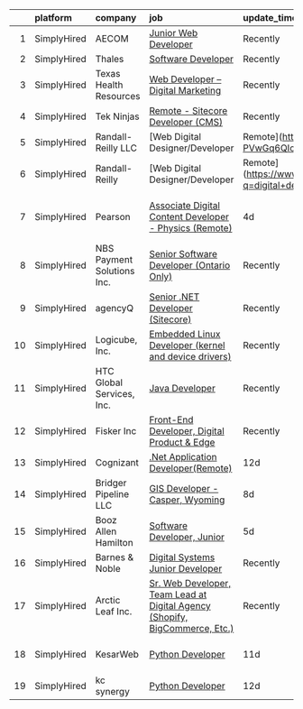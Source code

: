 

|    | platform    | company                    | job                                                                                                                                                                                       | update_time   | location                     |
|---:|:------------|:---------------------------|:------------------------------------------------------------------------------------------------------------------------------------------------------------------------------------------|:--------------|:-----------------------------|
|  1 | SimplyHired | AECOM                      | [Junior Web Developer](https://www.simplyhired.com/job/DYeke1d3M_ZPv63-EX7Aqnk1HbVrWa9S6HInlB12q4shz3orhpMnRw?q=digital+developer)                                                        | Recently      | Arlington, VA                |
|  2 | SimplyHired | Thales                     | [Software Developer](https://www.simplyhired.com/job/_oOZsfF_Jcbk_7XLAubyq6M70jL_2bTfNuUjJ7CXt_2FeWUHF7Hzlw?q=digital+developer)                                                          | Recently      | Austin, TX                   |
|  3 | SimplyHired | Texas Health Resources     | [Web Developer – Digital Marketing](https://www.simplyhired.com/job/w4WOM17XV2Wr-8rg7kOQQeczWrYxVtMb-Pq8NU7INNzMHjDpm1RxSw?q=digital+developer)                                           | Recently      | Arlington, TX                |
|  4 | SimplyHired | Tek Ninjas                 | [Remote - Sitecore Developer (CMS)](https://www.simplyhired.com/job/QW9ey71R2-OUbEAGgrmFbtkugHi2nOnHBhhDwtzCy6v5bat-AQpvuQ?q=digital+developer)                                           | Recently      | Des Moines, IA               |
|  5 | SimplyHired | Randall-Reilly LLC         | [Web Digital Designer/Developer | Remote](https://www.simplyhired.com/job/o-NZ3VEpBq345InFfa9_freUUXB-PVwGq6QIoo7WmeSEbbR0QLZf9A?q=digital+developer)                                     | Recently      | Tuscaloosa, AL               |
|  6 | SimplyHired | Randall-Reilly             | [Web Digital Designer/Developer | Remote](https://www.simplyhired.com/job/CMyU85HQvbFvJaT87MWOoKkC1WUALMzw2P8n7wR4qtnoZ8E7ua1Uaw?q=digital+developer)                                     | Recently      | Tuscaloosa, AL               |
|  7 | SimplyHired | Pearson                    | [Associate Digital Content Developer - Physics (Remote)](https://www.simplyhired.com/job/NiD27_jExhO7Ow90yc6Gq84XCqrn5azLddvq9wSuTEB2dywhmiy8JA?q=digital+developer)                      | 4d            | Des Moines, IA +51 locations |
|  8 | SimplyHired | NBS Payment Solutions Inc. | [Senior Software Developer (Ontario Only)](https://www.simplyhired.com/job/zcypnE66QYU4f8tVLv2QnwbVczzo5OUgDzf49Zz8D72BdfsL_TeySw?q=digital+developer)                                    | Recently      | Toronto, OH                  |
|  9 | SimplyHired | agencyQ                    | [Senior .NET Developer (Sitecore)](https://www.simplyhired.com/job/Ut-lVj0mMT5pKUGb3aRl5-TdXZFoYsslVj7_YYNlRqFR3jM2X7mSnQ?q=digital+developer)                                            | Recently      | Bethesda, MD                 |
| 10 | SimplyHired | Logicube, Inc.             | [Embedded Linux Developer (kernel and device drivers)](https://www.simplyhired.com/job/Hy1o_GDo9D0pwo9ZxAujFLL_c1tfo9AS6hkn0h7sknf_vHbtbJ6nZg?q=digital+developer)                        | Recently      | San Fernando Valley, CA      |
| 11 | SimplyHired | HTC Global Services, Inc.  | [Java Developer](https://www.simplyhired.com/job/bitu34IynJwbCSYReBloJJWkpIPKDXj9wDWbsmO745b3-KORnxVIUQ?q=digital+developer)                                                              | Recently      | Dearborn, MI                 |
| 12 | SimplyHired | Fisker Inc                 | [Front-End Developer, Digital Product & Edge](https://www.simplyhired.com/job/boP56RXOS19NrXpEcwHVCMEKD1BcH7gFBn0Fk9iEBCJVZSHJKdC8nA?q=digital+developer)                                 | Recently      | Nevada                       |
| 13 | SimplyHired | Cognizant                  | [.Net Application Developer(Remote)](https://www.simplyhired.com/job/vyp98MS5W06Uq1LVnVsiEXA-M30ADShQbmkK779og3FAflmm5GvwUQ?q=digital+developer)                                          | 12d           | Jessup, PA                   |
| 14 | SimplyHired | Bridger Pipeline LLC       | [GIS Developer - Casper, Wyoming](https://www.simplyhired.com/job/dE7R3f_ap_W_bnr_8Rr8DHlu2vXhLdmEUWfeREaL7pcsIii_9OBUlg?q=digital+developer)                                             | 8d            | Casper, WY                   |
| 15 | SimplyHired | Booz Allen Hamilton        | [Software Developer, Junior](https://www.simplyhired.com/job/30REoO6DaizOGL2wxZKQPcibNtJoTG8qXyD7Cy8HEv4EEf4Jd0Fhkw?q=digital+developer)                                                  | 5d            | Charleston, SC               |
| 16 | SimplyHired | Barnes & Noble             | [Digital Systems Junior Developer](https://www.simplyhired.com/job/KvAb9HIGu0f_Vm2ioRW4UuHqgl73IzZ973Ls-27UmLq2ne11wFtpTw?q=digital+developer)                                            | Recently      | New York, NY                 |
| 17 | SimplyHired | Arctic Leaf Inc.           | [Sr. Web Developer, Team Lead at Digital Agency (Shopify, BigCommerce, Etc.)](https://www.simplyhired.com/job/9sjYVWcvnaQFWY6TSsjh9oYrjsdign_Gg1o4VbCNIlZxYuq5P2h3_g?q=digital+developer) | Recently      | Remote                       |
| 18 | SimplyHired | KesarWeb                   | [Python Developer](https://www.simplyhired.com/job/eouz9qmAU-J9ijrkhWR70n8GAC4e4tiAjhc6VsJDcQZ31d8YG5EAUw?q=digital+developer)                                                            | 11d           | Los Angeles, CA              |
| 19 | SimplyHired | kc synergy                 | [Python Developer](https://www.simplyhired.com/job/jHwBeRCeeEkAn-iw0k3NA_cqajRpnUdrusBGulVDy1yZH1hWppkchg?q=digital+developer)                                                            | 12d           | Remote                       |